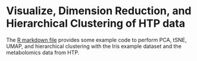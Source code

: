 # Visualize, Dimension Reduction, and Hierarchical Clustering of HTP data


The [R markdown file](https://github.com/DS3-2024/Visualize_Cluster_HTP/blob/main/PCA_tSNE_UMAP_HClust.Rmd) provides some example code to perform PCA, tSNE,  UMAP, and hierarchical clustering with the Iris example dataset and the metabolomics data from HTP.
